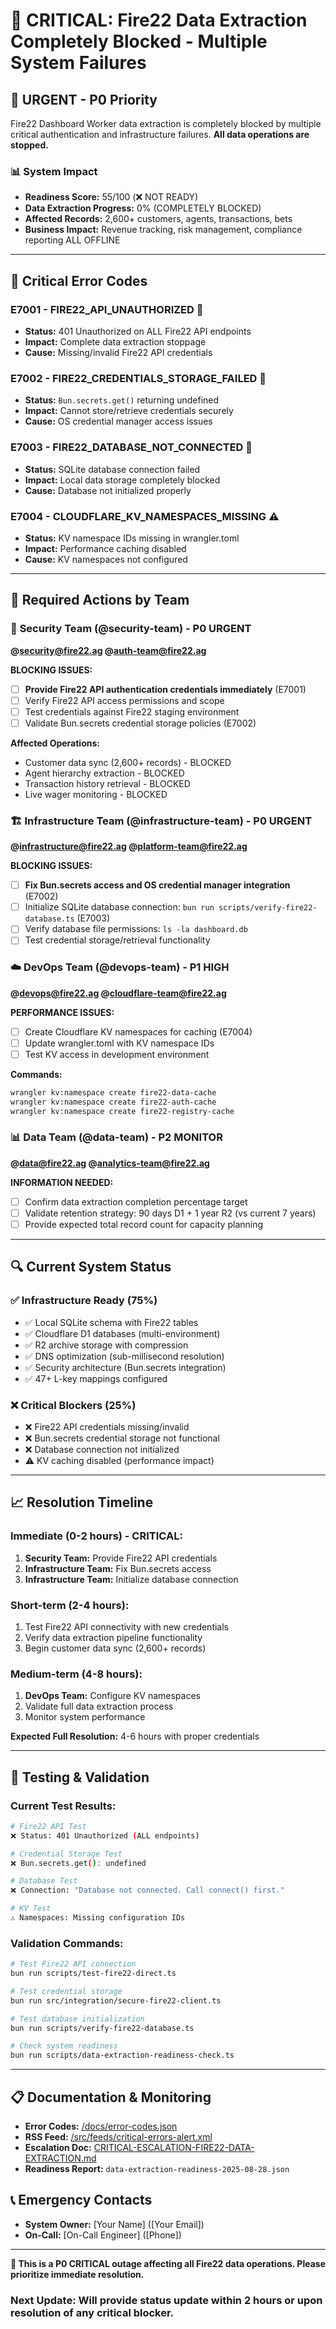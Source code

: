 # 🚨 CRITICAL: Fire22 Data Extraction Completely Blocked - Multiple System Failures

## 🔴 **URGENT - P0 Priority**

Fire22 Dashboard Worker data extraction is completely blocked by multiple critical authentication and infrastructure failures. **All data operations are stopped.**

### 📊 **System Impact**
- **Readiness Score:** 55/100 (❌ NOT READY)
- **Data Extraction Progress:** 0% (COMPLETELY BLOCKED) 
- **Affected Records:** 2,600+ customers, agents, transactions, bets
- **Business Impact:** Revenue tracking, risk management, compliance reporting ALL OFFLINE

---

## 🚨 **Critical Error Codes**

### **E7001 - FIRE22_API_UNAUTHORIZED** 🚨
- **Status:** 401 Unauthorized on ALL Fire22 API endpoints
- **Impact:** Complete data extraction stoppage
- **Cause:** Missing/invalid Fire22 API credentials

### **E7002 - FIRE22_CREDENTIALS_STORAGE_FAILED** 🚨  
- **Status:** `Bun.secrets.get()` returning undefined
- **Impact:** Cannot store/retrieve credentials securely
- **Cause:** OS credential manager access issues

### **E7003 - FIRE22_DATABASE_NOT_CONNECTED** 🚨
- **Status:** SQLite database connection failed
- **Impact:** Local data storage completely blocked
- **Cause:** Database not initialized properly

### **E7004 - CLOUDFLARE_KV_NAMESPACES_MISSING** ⚠️
- **Status:** KV namespace IDs missing in wrangler.toml
- **Impact:** Performance caching disabled
- **Cause:** KV namespaces not configured

---

## 🎯 **Required Actions by Team**

### 🔐 **Security Team (@security-team) - P0 URGENT**
**@security@fire22.ag @auth-team@fire22.ag**

**BLOCKING ISSUES:**
- [ ] **Provide Fire22 API authentication credentials immediately** (E7001)
- [ ] Verify Fire22 API access permissions and scope  
- [ ] Test credentials against Fire22 staging environment
- [ ] Validate Bun.secrets credential storage policies (E7002)

**Affected Operations:**
- Customer data sync (2,600+ records) - BLOCKED
- Agent hierarchy extraction - BLOCKED  
- Transaction history retrieval - BLOCKED
- Live wager monitoring - BLOCKED

### 🏗️ **Infrastructure Team (@infrastructure-team) - P0 URGENT**
**@infrastructure@fire22.ag @platform-team@fire22.ag**

**BLOCKING ISSUES:**
- [ ] **Fix Bun.secrets access and OS credential manager integration** (E7002)
- [ ] Initialize SQLite database connection: `bun run scripts/verify-fire22-database.ts` (E7003)
- [ ] Verify database file permissions: `ls -la dashboard.db`
- [ ] Test credential storage/retrieval functionality

### ☁️ **DevOps Team (@devops-team) - P1 HIGH**  
**@devops@fire22.ag @cloudflare-team@fire22.ag**

**PERFORMANCE ISSUES:**
- [ ] Create Cloudflare KV namespaces for caching (E7004)
- [ ] Update wrangler.toml with KV namespace IDs
- [ ] Test KV access in development environment

**Commands:**
```bash
wrangler kv:namespace create fire22-data-cache
wrangler kv:namespace create fire22-auth-cache
wrangler kv:namespace create fire22-registry-cache
```

### 📊 **Data Team (@data-team) - P2 MONITOR**
**@data@fire22.ag @analytics-team@fire22.ag**

**INFORMATION NEEDED:**
- [ ] Confirm data extraction completion percentage target
- [ ] Validate retention strategy: 90 days D1 + 1 year R2 (vs current 7 years)
- [ ] Provide expected total record count for capacity planning

---

## 🔍 **Current System Status**

### ✅ **Infrastructure Ready (75%)**
- ✅ Local SQLite schema with Fire22 tables
- ✅ Cloudflare D1 databases (multi-environment)  
- ✅ R2 archive storage with compression
- ✅ DNS optimization (sub-millisecond resolution)
- ✅ Security architecture (Bun.secrets integration)
- ✅ 47+ L-key mappings configured

### ❌ **Critical Blockers (25%)**
- ❌ Fire22 API credentials missing/invalid
- ❌ Bun.secrets credential storage not functional
- ❌ Database connection not initialized  
- ⚠️ KV caching disabled (performance impact)

---

## 📈 **Resolution Timeline**

### **Immediate (0-2 hours) - CRITICAL:**
1. **Security Team:** Provide Fire22 API credentials
2. **Infrastructure Team:** Fix Bun.secrets access  
3. **Infrastructure Team:** Initialize database connection

### **Short-term (2-4 hours):**
1. Test Fire22 API connectivity with new credentials
2. Verify data extraction pipeline functionality
3. Begin customer data sync (2,600+ records)

### **Medium-term (4-8 hours):**
1. **DevOps Team:** Configure KV namespaces
2. Validate full data extraction process
3. Monitor system performance

**Expected Full Resolution:** 4-6 hours with proper credentials

---

## 🧪 **Testing & Validation**

### **Current Test Results:**
```bash
# Fire22 API Test
❌ Status: 401 Unauthorized (ALL endpoints)

# Credential Storage Test  
❌ Bun.secrets.get(): undefined

# Database Test
❌ Connection: "Database not connected. Call connect() first."

# KV Test
⚠️ Namespaces: Missing configuration IDs
```

### **Validation Commands:**
```bash
# Test Fire22 API connection
bun run scripts/test-fire22-direct.ts

# Test credential storage
bun run src/integration/secure-fire22-client.ts  

# Test database initialization
bun run scripts/verify-fire22-database.ts

# Check system readiness  
bun run scripts/data-extraction-readiness-check.ts
```

---

## 📋 **Documentation & Monitoring**

- **Error Codes:** [/docs/error-codes.json](./docs/error-codes.json)
- **RSS Feed:** [/src/feeds/critical-errors-alert.xml](./src/feeds/critical-errors-alert.xml)
- **Escalation Doc:** [CRITICAL-ESCALATION-FIRE22-DATA-EXTRACTION.md](./CRITICAL-ESCALATION-FIRE22-DATA-EXTRACTION.md)
- **Readiness Report:** `data-extraction-readiness-2025-08-28.json`

## 📞 **Emergency Contacts**

- **System Owner:** [Your Name] ([Your Email])
- **On-Call:** [On-Call Engineer] ([Phone])

---

**🚨 This is a P0 CRITICAL outage affecting all Fire22 data operations. Please prioritize immediate resolution.**

### **Next Update:** Will provide status update within 2 hours or upon resolution of any critical blocker.